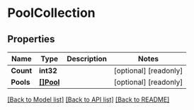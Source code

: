 # PoolCollection

## Properties

Name | Type | Description | Notes
------------ | ------------- | ------------- | -------------
**Count** | **int32** |  | [optional] [readonly] 
**Pools** | [**[]Pool**](pool.md) |  | [optional] [readonly] 

[[Back to Model list]](../README.md#documentation-for-models) [[Back to API list]](../README.md#documentation-for-api-endpoints) [[Back to README]](../README.md)



